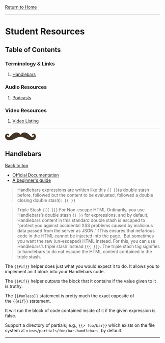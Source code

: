 [Return to Home](../../../README.md)

<hr>

# Student Resources

## Table of Contents

### Terminology & Links

01.  [Handlebars](#handlebars)

### Audio Resources
01.  [Podcasts](/podcasts.md)

### Video Resources
01. [Video Listing](/video.md)

<hr>

<img src="../../00-admin-resources/assets/images/handlebars.jpg" width="100">

## Handlebars

[Back to top](#student-resources)

* [Official Documentation](https://handlebarsjs.com/)
* [A beginner's guide](https://www.sitepoint.com/a-beginners-guide-to-handlebars/)


> Handlebars expressions are written like this ``{{ }}``(a double stash before, followed but the content to be evaluated, followed a double closing double stash):  ``{{ }}``

> Triple Stash ``{{{ }}}`` For Non-escape HTML
Ordinarily, you use Handlebars’s double stash ``{{ }}`` for expressions, and by default, Handlebars content in this standard double stash is escaped to “protect you against accidental XSS problems caused by malicious data passed from the server as JSON.” 1This ensures that nefarious code in the HTML cannot be injected into the page.  But sometimes you want the raw (un-escaped) HTML instead. For this, you can use Handlebars’s triple stash instead ``{{{ }}}``. The triple stash tag signifies to handlebars to do not escape the HTML content contained in the triple stash.

The `{{#if}}` helper does just what you would expect it to do. It allows you to implement an if block into your Handlebars code.

The `{{#if}}` helper outputs the block that it contains if the value given to it is truthy.

The `{{#unless}}` statement is pretty much the exact opposite of the `{{#if}}` statement.

It will run the block of code contained inside of it if the given expression is false.

Support a directory of partials; e.g., `{{> foo/bar}}` which exists on the file system at `views/partials/foo/bar.handlebars`, by default.

----------------------------------------